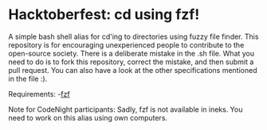 # Hacktoberfest: cd using fzf!

A simple bash shell alias for cd'ing to directories using fuzzy file finder. 
This repository is for encouraging unexperienced people to contribute to the open-source society. There is a deliberate mistake in the .sh file. What you need to do is to fork this repository, correct the mistake, and then submit a pull request. You can also have a look at the other specifications mentioned in the file :).

Requirements:
-[fzf](https://github.com/junegunn/fzf)

Note for CodeNight participants: Sadly, fzf is not available in ineks. You need to work on this alias using own computers.
